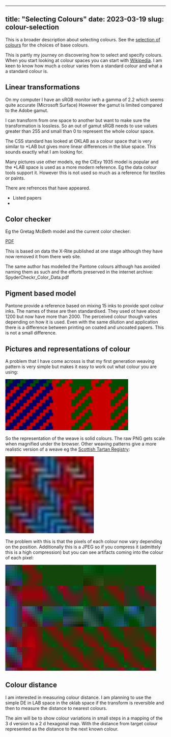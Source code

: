
---
title: "Selecting Colours"
date: 2023-03-19
slug: colour-selection
---

This is a broader description about selecting colours.  See the [selection of colours](/posts/colours/) for the choices of base colours.


This is partly my journey on discovering how to select and specify colours.  When you start looking at colour spaces you can start with [Wikipedia](https://en.wikipedia.org/wiki/Color_space).  I am keen to know how much a colour varies from a standard colour and what a a standard colour is.

## Linear transformations
On my computer I have an sRGB monitor iwth a gamma of 2.2 which seems quite accurate (Microsoft Surface)  However the gamut is limited compared to the Adobe gamut.

I can transform from one space to another but want to make sure the transformation is lossless.  So an out of gamut sRGB needs to use values greater than 255 and small than 0 to represent the whole colour space.

The CSS standard has looked at OKLAB as a colour space that is very similar to *LAB but gives more linear differences in the blue space.  This sounds exactly what I am looking for.

Many pictures use other models, eg the CIExy 1935 model is popular and the *LAB space is used as a more modern reference.  Eg the data colour tools support it.  However this is not used so much as a reference for textiles or paints.

There are refrences that have appeared.  

- Listed papers
- 

## Color checker

Eg the Gretag McBeth model and the current color checker:

[PDF](SpyderCheckr_Color_Data.pdf)

This is based on data the X-Rite published at one stage although they have now removed it from there web site.

The same author has modelled the Pantone colours although has avoided naming them as such and the efforts preserved in the internet archive:
SpyderCheckr_Color_Data.pdf

## Pigment based model

Pantone provide a reference based on mixing 15 inks to provide spot colour inks.  The names of these are then standardised.  They used ot have about 1200 but now have more than 2000.  The perceived colour though varies depending on how it is used.  Even with the same dilution and application there is a difference between printing on coated and uncoated papers.  This is not a small difference.

## Pictures and representations of colour

A problem that I have come acrosss is that my first generation weaving pattern is very simple but makes it easy to work out what colour you are using:

![](2023-03-19-23-37-32.png)

So the representation of the weave is solid colours.  The raw PNG gets scale when magnified under the browser.  Other weaving patterns give a more realistic version of a weave eg the [Scottish Tartan Registry](https://www.tartanregister.gov.uk/tartanLargeImage?ref=980):

![](2023-03-19-23-41-04.png)

The problem with this is that the pixels of each colour now vary depending on the position.  Additionally this is a JPEG so if you compress it (admittely this is a high compression) but you can see artifacts coming into the colour of each pixel:

![](2023-03-19-23-45-31.png)


## Colour distance

I am interested in measuring colour distance.  I am planning to use the simple DE in LAB space in the oklab space if the transform is reversible and then to measure the distance to nearest colours.  

The aim will be to show colour variations in small steps in a mapping of the 3 d version to a 2 d hexagonal map.  With the distance from target colour represented as the distance to the next known colour. 